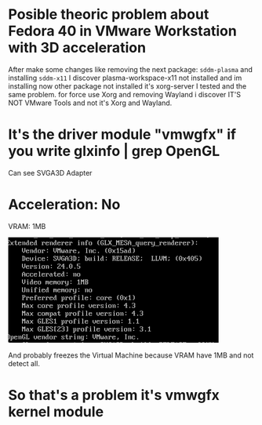# Posible theoric problem about Fedora 40 in VMware Workstation with 3D acceleration

After make some changes like removing the next package:
`sddm-plasma` and installing `sddm-x11`
I discover plasma-workspace-x11 not installed and im installing now other package not installed it's xorg-server 
I tested and the same problem.
for force use Xorg and removing Wayland i discover IT'S NOT VMware Tools and not it's Xorg and Wayland.


# It's the driver module "vmwgfx" if you write glxinfo | grep OpenGL

Can see SVGA3D Adapter
# Acceleration: No
VRAM: 1MB

<img src="https://github.com/isaachhk02/fixingvmware3dfedora40/blob/main/imgs/evidence2.png?raw=true" />

And probably freezes the Virtual Machine because VRAM have 1MB and not detect all.



# So that's a problem it's vmwgfx kernel module
